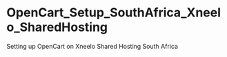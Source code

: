 # OpenCart_Setup_SouthAfrica_Xneelo_SharedHosting
Setting up OpenCart on Xneelo Shared Hosting South Africa
